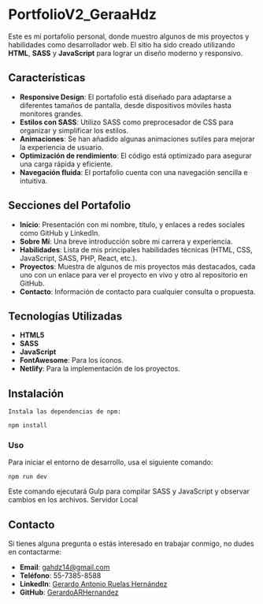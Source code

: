 ﻿# PortfolioV2_GeraaHdz

Este es mi portafolio personal, donde muestro algunos de mis proyectos y habilidades como desarrollador web. El sitio ha sido creado utilizando **HTML**, **SASS** y **JavaScript** para lograr un diseño moderno y responsivo.

## Características

- **Responsive Design**: El portafolio está diseñado para adaptarse a diferentes tamaños de pantalla, desde dispositivos móviles hasta monitores grandes.
- **Estilos con SASS**: Utilizo SASS como preprocesador de CSS para organizar y simplificar los estilos.
- **Animaciones**: Se han añadido algunas animaciones sutiles para mejorar la experiencia de usuario.
- **Optimización de rendimiento**: El código está optimizado para asegurar una carga rápida y eficiente.
- **Navegación fluida**: El portafolio cuenta con una navegación sencilla e intuitiva.

## Secciones del Portafolio

- **Inicio**: Presentación con mi nombre, título, y enlaces a redes sociales como GitHub y LinkedIn.
- **Sobre Mí**: Una breve introducción sobre mi carrera y experiencia.
- **Habilidades**: Lista de mis principales habilidades técnicas (HTML, CSS, JavaScript, SASS, PHP, React, etc.).
- **Proyectos**: Muestra de algunos de mis proyectos más destacados, cada uno con un enlace para ver el proyecto en vivo y otro al repositorio en GitHub.
- **Contacto**: Información de contacto para cualquier consulta o propuesta.

## Tecnologías Utilizadas

- **HTML5**
- **SASS**
- **JavaScript**
- **FontAwesome**: Para los íconos.
- **Netlify**: Para la implementación de los proyectos.


## Instalación
    Instala las dependencias de npm:

    npm install

### Uso

Para iniciar el entorno de desarrollo, usa el siguiente comando:

    npm run dev

Este comando ejecutará Gulp para compilar SASS y JavaScript y observar cambios en los archivos.
Servidor Local


## Contacto

Si tienes alguna pregunta o estás interesado en trabajar conmigo, no dudes en contactarme:

- **Email**: gahdz14@gmail.com
- **Teléfono**: 55-7385-8588
- **LinkedIn**: [Gerardo Antonio Ruelas Hernández](https://www.linkedin.com/in/gerardo-antonio-ruelas-hern%C3%A1ndez-628b94289/)
- **GitHub**: [GerardoARHernandez](https://github.com/GerardoARHernandez)

